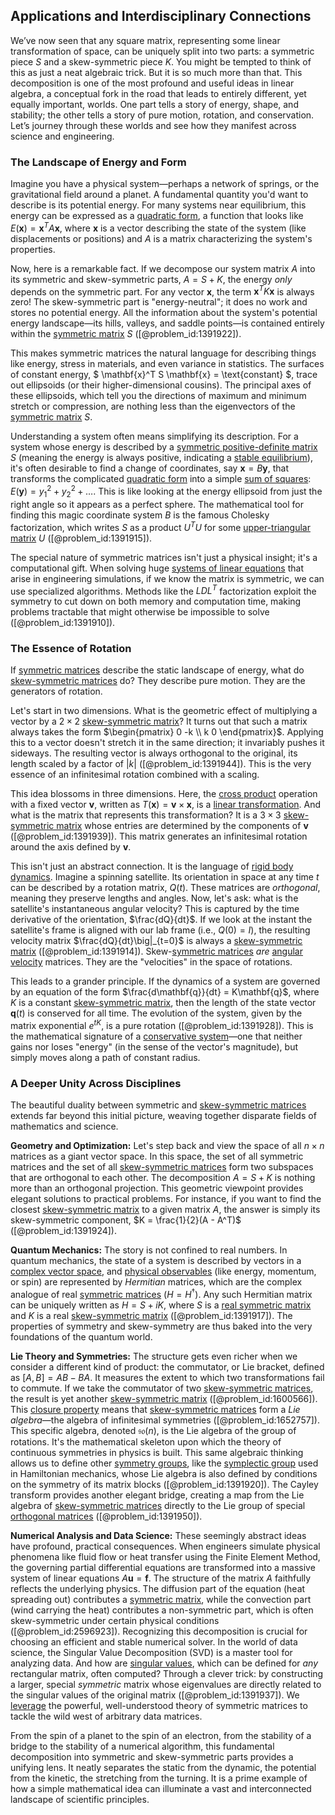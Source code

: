 ## Applications and Interdisciplinary Connections

We’ve now seen that any square matrix, representing some linear transformation of space, can be uniquely split into two parts: a symmetric piece $S$ and a skew-symmetric piece $K$. You might be tempted to think of this as just a neat algebraic trick. But it is so much more than that. This decomposition is one of the most profound and useful ideas in linear algebra, a conceptual fork in the road that leads to entirely different, yet equally important, worlds. One part tells a story of energy, shape, and stability; the other tells a story of pure motion, rotation, and conservation. Let’s journey through these worlds and see how they manifest across science and engineering.

### The Landscape of Energy and Form

Imagine you have a physical system—perhaps a network of springs, or the gravitational field around a planet. A fundamental quantity you'd want to describe is its potential energy. For many systems near equilibrium, this energy can be expressed as a [quadratic form](@article_id:153003), a function that looks like $E(\mathbf{x}) = \mathbf{x}^T A \mathbf{x}$, where $\mathbf{x}$ is a vector describing the state of the system (like displacements or positions) and $A$ is a matrix characterizing the system's properties.

Now, here is a remarkable fact. If we decompose our system matrix $A$ into its symmetric and skew-symmetric parts, $A = S + K$, the energy *only* depends on the symmetric part. For any vector $\mathbf{x}$, the term $\mathbf{x}^T K \mathbf{x}$ is always zero! The skew-symmetric part is "energy-neutral"; it does no work and stores no potential energy. All the information about the system's potential energy landscape—its hills, valleys, and saddle points—is contained entirely within the [symmetric matrix](@article_id:142636) $S$ ([@problem_id:1391922]).

This makes symmetric matrices the natural language for describing things like energy, stress in materials, and even variance in statistics. The surfaces of constant energy, $ \mathbf{x}^T S \mathbf{x} = \text{constant} $, trace out ellipsoids (or their higher-dimensional cousins). The principal axes of these ellipsoids, which tell you the directions of maximum and minimum stretch or compression, are nothing less than the eigenvectors of the [symmetric matrix](@article_id:142636) $S$.

Understanding a system often means simplifying its description. For a system whose energy is described by a [symmetric positive-definite matrix](@article_id:136220) $S$ (meaning the energy is always positive, indicating a [stable equilibrium](@article_id:268985)), it's often desirable to find a change of coordinates, say $\mathbf{x} = B \mathbf{y}$, that transforms the complicated [quadratic form](@article_id:153003) into a simple [sum of squares](@article_id:160555): $E(\mathbf{y}) = y_1^2 + y_2^2 + \dots$. This is like looking at the energy ellipsoid from just the right angle so it appears as a perfect sphere. The mathematical tool for finding this magic coordinate system $B$ is the famous Cholesky factorization, which writes $S$ as a product $U^T U$ for some [upper-triangular matrix](@article_id:150437) $U$ ([@problem_id:1391915]).

The special nature of symmetric matrices isn't just a physical insight; it's a computational gift. When solving huge [systems of linear equations](@article_id:148449) that arise in engineering simulations, if we know the matrix is symmetric, we can use specialized algorithms. Methods like the $LDL^T$ factorization exploit the symmetry to cut down on both memory and computation time, making problems tractable that might otherwise be impossible to solve ([@problem_id:1391910]).

### The Essence of Rotation

If [symmetric matrices](@article_id:155765) describe the static landscape of energy, what do [skew-symmetric matrices](@article_id:194625) do? They describe pure motion. They are the generators of rotation.

Let's start in two dimensions. What is the geometric effect of multiplying a vector by a $2 \times 2$ [skew-symmetric matrix](@article_id:155504)? It turns out that such a matrix always takes the form $\begin{pmatrix} 0  -k \\ k  0 \end{pmatrix}$. Applying this to a vector doesn't stretch it in the same direction; it invariably pushes it sideways. The resulting vector is always orthogonal to the original, its length scaled by a factor of $|k|$ ([@problem_id:1391944]). This is the very essence of an infinitesimal rotation combined with a scaling.

This idea blossoms in three dimensions. Here, the [cross product](@article_id:156255) operation with a fixed vector $\mathbf{v}$, written as $T(\mathbf{x}) = \mathbf{v} \times \mathbf{x}$, is a [linear transformation](@article_id:142586). And what is the matrix that represents this transformation? It is a $3 \times 3$ [skew-symmetric matrix](@article_id:155504) whose entries are determined by the components of $\mathbf{v}$ ([@problem_id:1391939]). This matrix generates an infinitesimal rotation around the axis defined by $\mathbf{v}$.

This isn't just an abstract connection. It is the language of [rigid body dynamics](@article_id:141546). Imagine a spinning satellite. Its orientation in space at any time $t$ can be described by a rotation matrix, $Q(t)$. These matrices are *orthogonal*, meaning they preserve lengths and angles. Now, let's ask: what is the satellite's instantaneous angular velocity? This is captured by the time derivative of the orientation, $\frac{dQ}{dt}$. If we look at the instant the satellite's frame is aligned with our lab frame (i.e., $Q(0)=I$), the resulting velocity matrix $\frac{dQ}{dt}\big|_{t=0}$ is always a [skew-symmetric matrix](@article_id:155504) ([@problem_id:1391914]). Skew-[symmetric matrices](@article_id:155765) *are* [angular velocity](@article_id:192045) matrices. They are the "velocities" in the space of rotations.

This leads to a grander principle. If the dynamics of a system are governed by an equation of the form $\frac{d\mathbf{q}}{dt} = K\mathbf{q}$, where $K$ is a constant [skew-symmetric matrix](@article_id:155504), then the length of the state vector $\mathbf{q}(t)$ is conserved for all time. The evolution of the system, given by the matrix exponential $e^{tK}$, is a pure rotation ([@problem_id:1391928]). This is the mathematical signature of a [conservative system](@article_id:165028)—one that neither gains nor loses "energy" (in the sense of the vector's magnitude), but simply moves along a path of constant radius.

### A Deeper Unity Across Disciplines

The beautiful duality between symmetric and [skew-symmetric matrices](@article_id:194625) extends far beyond this initial picture, weaving together disparate fields of mathematics and science.

**Geometry and Optimization:** Let's step back and view the space of all $n \times n$ matrices as a giant vector space. In this space, the set of all symmetric matrices and the set of all [skew-symmetric matrices](@article_id:194625) form two subspaces that are orthogonal to each other. The decomposition $A = S+K$ is nothing more than an orthogonal projection. This geometric viewpoint provides elegant solutions to practical problems. For instance, if you want to find the closest [skew-symmetric matrix](@article_id:155504) to a given matrix $A$, the answer is simply its skew-symmetric component, $K = \frac{1}{2}(A - A^T)$ ([@problem_id:1391924]).

**Quantum Mechanics:** The story is not confined to real numbers. In quantum mechanics, the state of a system is described by vectors in a [complex vector space](@article_id:152954), and [physical observables](@article_id:154198) (like energy, momentum, or spin) are represented by *Hermitian* matrices, which are the complex analogue of real [symmetric matrices](@article_id:155765) ($H=H^\dagger$). Any such Hermitian matrix can be uniquely written as $H = S + iK$, where $S$ is a [real symmetric matrix](@article_id:192312) and $K$ is a real [skew-symmetric matrix](@article_id:155504) ([@problem_id:1391917]). The properties of symmetry and skew-symmetry are thus baked into the very foundations of the quantum world.

**Lie Theory and Symmetries:** The structure gets even richer when we consider a different kind of product: the commutator, or Lie bracket, defined as $[A,B] = AB - BA$. It measures the extent to which two transformations fail to commute. If we take the commutator of two [skew-symmetric matrices](@article_id:194625), the result is yet another [skew-symmetric matrix](@article_id:155504) ([@problem_id:1600566]). This [closure property](@article_id:136405) means that [skew-symmetric matrices](@article_id:194625) form a *Lie algebra*—the algebra of infinitesimal symmetries ([@problem_id:1652757]). This specific algebra, denoted $\mathfrak{so}(n)$, is the Lie algebra of the group of rotations. It's the mathematical skeleton upon which the theory of continuous symmetries in physics is built. This same algebraic thinking allows us to define other [symmetry groups](@article_id:145589), like the [symplectic group](@article_id:188537) used in Hamiltonian mechanics, whose Lie algebra is also defined by conditions on the symmetry of its matrix blocks ([@problem_id:1391920]). The Cayley transform provides another elegant bridge, creating a map from the Lie algebra of [skew-symmetric matrices](@article_id:194625) directly to the Lie group of special [orthogonal matrices](@article_id:152592) ([@problem_id:1391950]).

**Numerical Analysis and Data Science:** These seemingly abstract ideas have profound, practical consequences.
When engineers simulate physical phenomena like fluid flow or heat transfer using the Finite Element Method, the governing partial differential equations are transformed into a massive system of linear equations $A\mathbf{u}=\mathbf{f}$. The structure of the matrix $A$ faithfully reflects the underlying physics. The diffusion part of the equation (heat spreading out) contributes a [symmetric matrix](@article_id:142636), while the convection part (wind carrying the heat) contributes a non-symmetric part, which is often skew-symmetric under certain physical conditions ([@problem_id:2596923]). Recognizing this decomposition is crucial for choosing an efficient and stable numerical solver.
In the world of data science, the Singular Value Decomposition (SVD) is a master tool for analyzing data. And how are [singular values](@article_id:152413), which can be defined for *any* rectangular matrix, often computed? Through a clever trick: by constructing a larger, special *symmetric* matrix whose eigenvalues are directly related to the singular values of the original matrix ([@problem_id:1391937]). We [leverage](@article_id:172073) the powerful, well-understood theory of symmetric matrices to tackle the wild west of arbitrary data matrices.

From the spin of a planet to the spin of an electron, from the stability of a bridge to the stability of a numerical algorithm, this fundamental decomposition into symmetric and skew-symmetric parts provides a unifying lens. It neatly separates the static from the dynamic, the potential from the kinetic, the stretching from the turning. It is a prime example of how a simple mathematical idea can illuminate a vast and interconnected landscape of scientific principles.